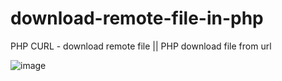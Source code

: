 # download-remote-file-in-php
PHP CURL - download remote file || PHP download file from url


![image](https://user-images.githubusercontent.com/38884716/126178139-1d523435-88be-4493-8b2b-545a154aced1.png)
